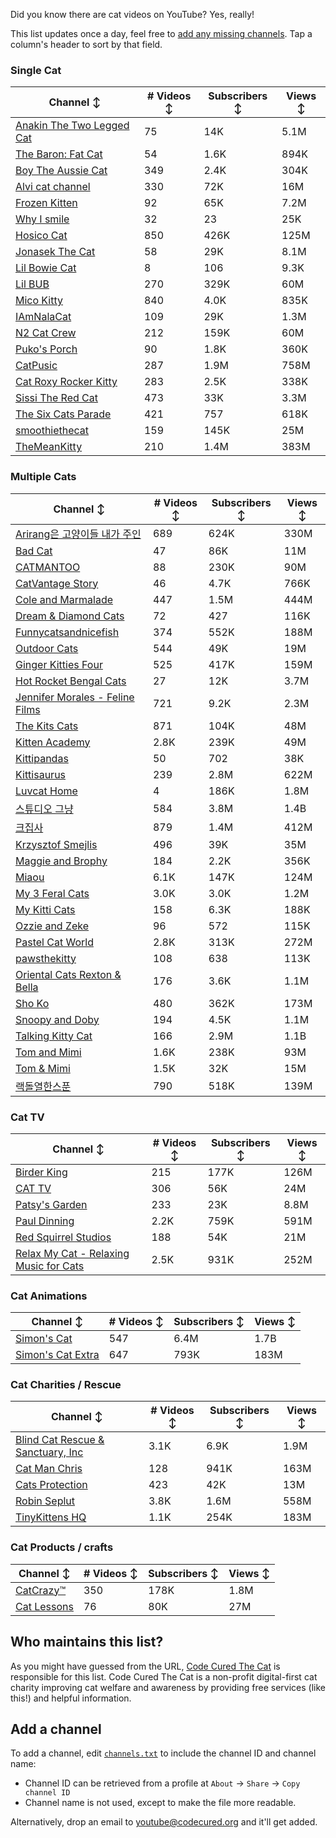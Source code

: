 Did you know there are cat videos on YouTube? Yes, really!

This list updates once a day, feel free to [add any missing channels](#add-a-channel). Tap a column's header to sort by that field.


### Single Cat

| Channel ↕ | # Videos ↕ | Subscribers ↕ | Views ↕ |
| --- | --- | --- | --- |
| [Anakin The Two Legged Cat](https://youtube.com/@anakintwolegs) | 75 | 14K | 5.1M |
| [The Baron: Fat Cat](https://youtube.com/@thebaronfatcat6603) | 54 | 1.6K | 894K |
| [Boy The Aussie Cat](https://youtube.com/@boytheaussiecat) | 349 | 2.4K | 304K |
| [Alvi cat channel](https://youtube.com/@alvicatchannel) | 330 | 72K | 16M |
| [Frozen Kitten](https://youtube.com/@frozenkitten) | 92 | 65K | 7.2M |
| [Why I smile](https://youtube.com/@whyismile) | 32 | 23 | 25K |
| [Hosico Cat](https://youtube.com/@hosico_cat) | 850 | 426K | 125M |
| [Jonasek The Cat](https://youtube.com/@jonasekthecat) | 58 | 29K | 8.1M |
| [Lil Bowie Cat](https://youtube.com/@lilbowiecat9121) | 8 | 106 | 9.3K |
| [Lil BUB](https://youtube.com/@lilbub) | 270 | 329K | 60M |
| [Mico Kitty](https://youtube.com/@micokitty) | 840 | 4.0K | 835K |
| [IAmNalaCat](https://youtube.com/@iamnalacat) | 109 | 29K | 1.3M |
| [N2 Cat Crew](https://youtube.com/@n2catcrew) | 212 | 159K | 60M |
| [Puko's Porch](https://youtube.com/@pukosporch) | 90 | 1.8K | 360K |
| [CatPusic](https://youtube.com/@catpusic) | 287 | 1.9M | 758M |
| [Cat Roxy Rocker Kitty](https://youtube.com/@rockerroxy) | 283 | 2.5K | 338K |
| [Sissi The Red Cat](https://youtube.com/@veterinarylife) | 473 | 33K | 3.3M |
| [The Six Cats Parade](https://youtube.com/@thesixcatsparade) | 421 | 757 | 618K |
| [smoothiethecat](https://youtube.com/@smoothiethecat) | 159 | 145K | 25M |
| [TheMeanKitty](https://youtube.com/@themeankitty) | 210 | 1.4M | 383M |

### Multiple Cats

| Channel ↕ | # Videos ↕ | Subscribers ↕ | Views ↕ |
| --- | --- | --- | --- |
| [Arirang은 고양이들 내가 주인](https://youtube.com/@아리랑은고양이들) | 689 | 624K | 330M |
| [Bad Cat](https://youtube.com/@badcattube) | 47 | 86K | 11M |
| [CATMANTOO](https://youtube.com/@catmantoo) | 88 | 230K | 90M |
| [CatVantage Story](https://youtube.com/@catvantagestory) | 46 | 4.7K | 766K |
| [Cole and Marmalade](https://youtube.com/@coleandmarmalade) | 447 | 1.5M | 444M |
| [Dream & Diamond Cats](https://youtube.com/@dreamdiamondcats) | 72 | 427 | 116K |
| [Funnycatsandnicefish](https://youtube.com/@funnycatsandnicefish) | 374 | 552K | 188M |
| [Outdoor Cats](https://youtube.com/@outdoorcatslife) | 544 | 49K | 19M |
| [Ginger Kitties Four](https://youtube.com/@gingerkittiesfour) | 525 | 417K | 159M |
| [Hot Rocket Bengal Cats](https://youtube.com/@hotrocketbengalcats) | 27 | 12K | 3.7M |
| [Jennifer Morales - Feline Films](https://youtube.com/@jennifermoralesfelinefilms) | 721 | 9.2K | 2.3M |
| [The Kits Cats](https://youtube.com/@drnworbskitscats) | 871 | 104K | 48M |
| [Kitten Academy](https://youtube.com/@kittenacademy) | 2.8K | 239K | 49M |
| [Kittipandas](https://youtube.com/@kittipandas) | 50 | 702 | 38K |
| [Kittisaurus](https://youtube.com/@kittisaurus) | 239 | 2.8M | 622M |
| [Luvcat Home](https://youtube.com/@claireluvcat) | 4 | 186K | 1.8M |
| [스튜디오 그냥](https://youtube.com/@studiognyang) | 584 | 3.8M | 1.4B |
| [크집사](https://youtube.com/@claire_luvcat) | 879 | 1.4M | 412M |
| [Krzysztof Smejlis](https://youtube.com/@bobonikita) | 496 | 39K | 35M |
| [Maggie and Brophy](https://youtube.com/@maggieandbrophy1327) | 184 | 2.2K | 356K |
| [Miaou](https://youtube.com/@miaou-cat) | 6.1K | 147K | 124M |
| [My 3 Feral Cats](https://youtube.com/@my3feralcats) | 3.0K | 3.0K | 1.2M |
| [My Kitti Cats](https://youtube.com/@mykitticats) | 158 | 6.3K | 188K |
| [Ozzie and Zeke](https://youtube.com/@ozzieandzeke) | 96 | 572 | 115K |
| [Pastel Cat World](https://youtube.com/@pastelcatworld) | 2.8K | 313K | 272M |
| [pawsthekitty](https://youtube.com/@pawsthekitty) | 108 | 638 | 113K |
| [Oriental Cats Rexton & Bella](https://youtube.com/@rextonorientalcat) | 176 | 3.6K | 1.1M |
| [Sho Ko](https://youtube.com/@shortyandkodi) | 480 | 362K | 173M |
| [Snoopy and Doby](https://youtube.com/@snoopyanddoby) | 194 | 4.5K | 1.1M |
| [Talking Kitty Cat](https://youtube.com/@stevecash83) | 166 | 2.9M | 1.1B |
| [Tom and Mimi](https://youtube.com/@tomandmimi) | 1.6K | 238K | 93M |
| [Tom & Mimi](https://youtube.com/@tom_and_mimi) | 1.5K | 32K | 15M |
| [랙돌열한스푼](https://youtube.com/@unboxingragdolls) | 790 | 518K | 139M |

### Cat TV

| Channel ↕ | # Videos ↕ | Subscribers ↕ | Views ↕ |
| --- | --- | --- | --- |
| [Birder King](https://youtube.com/@birderking) | 215 | 177K | 126M |
| [CAT TV](https://youtube.com/@cattvgames) | 306 | 56K | 24M |
| [Patsy's Garden](https://youtube.com/@patsysgarden) | 233 | 23K | 8.8M |
| [Paul Dinning](https://youtube.com/@pauldinningvideosforcats) | 2.2K | 759K | 591M |
| [Red Squirrel Studios](https://youtube.com/@redsquirrelstudios) | 188 | 54K | 21M |
| [Relax My Cat - Relaxing Music for Cats](https://youtube.com/@relaxmycat) | 2.5K | 931K | 252M |

### Cat Animations

| Channel ↕ | # Videos ↕ | Subscribers ↕ | Views ↕ |
| --- | --- | --- | --- |
| [Simon's Cat](https://youtube.com/@simonscat) | 547 | 6.4M | 1.7B |
| [Simon's Cat Extra](https://youtube.com/@simonscatextra) | 647 | 793K | 183M |

### Cat Charities / Rescue

| Channel ↕ | # Videos ↕ | Subscribers ↕ | Views ↕ |
| --- | --- | --- | --- |
| [Blind Cat Rescue & Sanctuary, Inc](https://youtube.com/@blindcatrescuesanctuary) | 3.1K | 6.9K | 1.9M |
| [Cat Man Chris](https://youtube.com/@catmanchrispoole) | 128 | 941K | 163M |
| [Cats Protection](https://youtube.com/@catsprotection) | 423 | 42K | 13M |
| [Robin Seplut](https://youtube.com/@robinseplut) | 3.8K | 1.6M | 558M |
| [TinyKittens HQ](https://youtube.com/@tinykittens) | 1.1K | 254K | 183M |

### Cat Products / crafts

| Channel ↕ | # Videos ↕ | Subscribers ↕ | Views ↕ |
| --- | --- | --- | --- |
| [CatCrazy™](https://youtube.com/@catcrazychannel) | 350 | 178K | 1.8M |
| [Cat Lessons](https://youtube.com/@catlessons) | 76 | 80K | 27M |


## Who maintains this list?

As you might have guessed from the URL, [Code Cured The Cat](https://codecured.org) is responsible for this list. Code Cured The Cat is a non-profit digital-first cat charity improving cat welfare and awareness by providing free services (like this!) and helpful information.

## Add a channel

To add a channel, edit [`channels.txt`](https://github.com/CodeCured/YouTubeIsForCats/blob/main/automation/channels.txt) to include the channel ID and channel name:
* Channel ID can be retrieved from a profile at `About` -> `Share` -> `Copy channel ID`
* Channel name is not used, except to make the file more readable.

Alternatively, drop an email to [youtube@codecured.org](mailto:youtube@codecured.org) and it'll get added.
